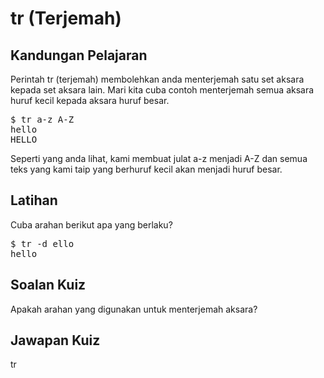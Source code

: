 # tr (Terjemah)

## Kandungan Pelajaran

Perintah tr (terjemah) membolehkan anda menterjemah satu set aksara kepada set aksara lain. Mari kita cuba contoh menterjemah semua aksara huruf kecil kepada aksara huruf besar.

<pre>$ tr a-z A-Z
hello
HELLO</pre>

Seperti yang anda lihat, kami membuat julat a-z menjadi A-Z dan semua teks yang kami taip yang berhuruf kecil akan menjadi huruf besar.

## Latihan

Cuba arahan berikut apa yang berlaku?

<pre>$ tr -d ello
hello</pre>

## Soalan Kuiz

Apakah arahan yang digunakan untuk menterjemah aksara?

## Jawapan Kuiz

tr
